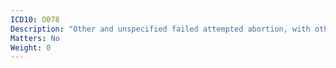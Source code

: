 ```yaml
---
ICD10: O078
Description: "Other and unspecified failed attempted abortion, with other and unspecified complications"
Matters: No
Weight: 0
---
```

